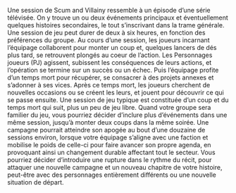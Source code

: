 Une session de Scum and Villainy ressemble à un épisode d’une série télévisée. On y trouve un ou deux événements principaux et éventuellement quelques histoires secondaires, le tout s’inscrivant dans la trame générale. Une session de jeu peut durer de deux à six heures, en fonction des préférences du groupe.
Au cours d’une session, les joueurs incarnant l’équipage collaborent pour monter un coup et, quelques lancers de dés plus tard, se retrouvent plongés au coeur de l’action. Les Personnages joueurs (PJ) agissent, subissent les conséquences de leurs actions, et l’opération se termine sur un succès ou un échec. Puis l’équipage profite d’un temps mort pour récupérer, se consacrer à des projets annexes et s’adonner à ses vices. Après ce temps mort, les joueurs cherchent de nouvelles occasions ou se créent les leurs, et jouent pour découvrir ce qui se passe ensuite.
Une session de jeu typique est constituée d’un coup et du temps mort qui suit, plus un peu de jeu libre. Quand votre groupe sera familier du jeu, vous pourriez décider d’inclure plus d’événements dans une même session, jusqu’à monter deux coups dans la même soirée.
Une campagne pourrait atteindre son apogée au bout d’une douzaine de sessions environ, lorsque votre équipage s’aligne avec une faction et mobilise le poids de celle-ci pour faire avancer son propre agenda, en provoquant ainsi un changement durable affectant tout le secteur. Vous pourriez décider d’introduire une rupture dans le rythme du récit, pour attaquer une nouvelle campagne et un nouveau chapitre
de votre histoire, peut-être avec des personnages entièrement différents ou une nouvelle situation de départ.